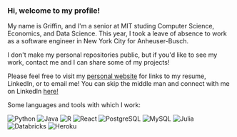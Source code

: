 ### Hi, welcome to my profile!

My name is Griffin, and I'm a senior at MIT studing Computer Science, Economics, and Data Science. This year, I took a leave of absence to work as a software engineer in New York City for Anheuser-Busch. 

I don't make my personal repositories public, but if you'd like to see my work, contact me and I can share some of my projects!

Please feel free to visit my [personal website](https://gansel51.github.io/ "Griffin's Website") for links to my resume, LinkedIn, or to email me! You can skip the middle man and connect with me on LinkedIn [here!](https://www.linkedin.com/in/griffinansel/ "Griffin's LinkedIn")
<!-- 
Want to follow me? 
![Follow me](https://img.shields.io/github/followers/gansel51?style=social)

 -->

Some languages and tools with which I work:

![Python](https://img.shields.io/badge/-Python-fff?&logo=python&color=2f5b44&logoColor=white)
![Java](https://img.shields.io/badge/-Java-fff?&logo=java&color=2f5b44&logoColor=white)
![R](https://img.shields.io/badge/-R-fff?&logo=R&color=2f5b44&logoColor=white)
![React](https://img.shields.io/badge/-ReactJS-fff?&logo=React&color=2f5b44&logoColor=white)
![PostgreSQL](https://img.shields.io/badge/-PostgreSQL-fff?&logo=PostgreSQL&color=2f5b44&logoColor=white)
![MySQL](https://img.shields.io/badge/-MySQL-fff?&logo=mysql&color=2f5b44&logoColor=white)
![Julia](https://img.shields.io/badge/-Julia-fff?&logo=Julia&color=2f5b44&logoColor=white)
![Databricks](https://img.shields.io/badge/-Databricks-fff?&logo=databricks&color=2f5b44&logoColor=white)
![Heroku](https://img.shields.io/badge/-Heroku-fff?&logo=heroku&color=2f5b44&logoColor=white)

